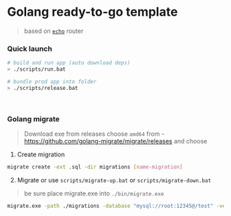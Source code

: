 # Golang ready-to-go template 

> based on [`echo`](https://echo.labstack.com/guide/) router


### Quick launch

```sh
# build and run app (auto download deps)
> ./scripts/run.bat

# bundle prod app into folder 
> ./scripts/release.bat
```
<br />


### Golang migrate  

> Download exe from releases choose `amd64` from - https://github.com/golang-migrate/migrate/releases and choose

1. Create migration 

```sh
migrate create -ext .sql -dir migrations [name-migration]
```

2. Migrate or use `scripts/migrate-up.bat` or `scripts/migrate-down.bat`

> be sure place migrate.exe into `./bin/migrate.exe`

```sh
migrate.exe -path ./migrations -database "mysql://root:12345@/test" -verbose up
```

<br />